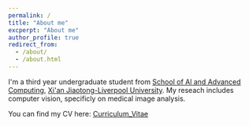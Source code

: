 ```yaml
---
permalink: /
title: "About me"
excperpt: "About me"
author_profile: true
redirect_from: 
  - /about/
  - /about.html
---
```

I'm a third year undergraduate student from [School of Al and Advanced Computing](https://www.xjtlu.edu.cn/zh/study/departments/school-of-ai-and-advanced-computing/), [Xi'an Jiaotong-Liverpool University](https://scholar.xjtlu.edu.cn/en/). My reseach  includes computer vision, specificly on medical image analysis.

You can find my CV here: [Curriculum_Vitae](Curriculum_Vitae.pdf)
